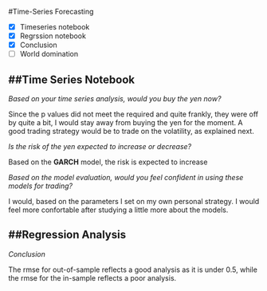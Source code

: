 #Time-Series Forecasting

- [x] Timeseries notebook
- [x] Regrssion notebook
- [x] Conclusion
- [ ] World domination

##Time Series Notebook
---
*Based on your time series analysis, would you buy the yen now?*

Since the p values did not meet the required and quite frankly, they were off by quite a bit, I would stay away from
buying the yen for the moment. A good trading strategy would be to trade on the volatility, as explained next.

*Is the risk of the yen expected to increase or decrease?*

Based on the **GARCH** model, the risk is expected to increase

*Based on the model evaluation, would you feel confident in using these models for trading?*

I would, based on the parameters I set on my own personal strategy. I would feel more confortable after studying 
a little more about the models.

##Regression Analysis
---

*Conclusion*

The rmse for out-of-sample reflects a good analysis as it is under 0.5, while the rmse for the in-sample reflects a poor
analysis.